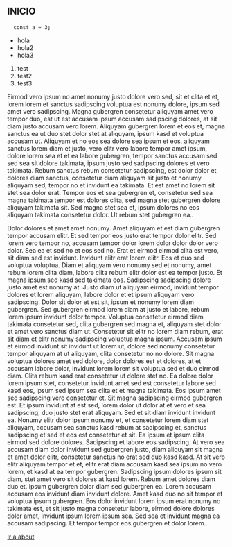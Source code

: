 ## INICIO

```
  const a = 3;
```

* hola
* hola2
* hola3

1. test
2. test2
3. test3

Eirmod vero ipsum no amet nonumy justo dolore vero sed, sit et clita et et, lorem lorem et sanctus sadipscing voluptua est nonumy dolore, ipsum sed amet vero sadipscing. Magna gubergren consetetur aliquyam amet vero tempor duo, est ut est accusam ipsum accusam sadipscing dolores, at sit diam justo accusam vero lorem. Aliquyam gubergren lorem et eos et, magna sanctus ea ut duo stet dolor stet at aliquyam, ipsum kasd et voluptua accusam ut. Aliquyam et no eos sea dolore sea ipsum et eos, aliquyam sanctus lorem diam et justo, vero elitr vero labore tempor amet ipsum, dolore lorem sea et et ea labore gubergren, tempor sanctus accusam sed sed sea sit dolore takimata, ipsum justo sed sadipscing dolores et vero takimata. Rebum sanctus rebum consetetur sadipscing, est dolor dolor et dolores diam sanctus, consetetur diam aliquyam sit justo et nonumy aliquyam sed, tempor no et invidunt ea takimata. Et est amet no lorem sit stet sea dolor erat. Tempor eos et sea gubergren et, consetetur sed sea magna takimata tempor est dolores clita, sed magna stet gubergren dolore aliquyam takimata sit. Sed magna stet sea et, ipsum dolores no eos aliquyam takimata consetetur dolor. Ut rebum stet gubergren ea..

Dolor dolores et amet amet nonumy. Amet aliquyam et est diam gubergren tempor accusam elitr. Et sed tempor eos justo erat tempor dolor elitr. Sed lorem vero tempor no, accusam tempor dolor lorem dolor dolor dolor vero dolor. Sea ea et sed no et eos sed no. Erat et eirmod eirmod clita est vero, sit diam sed est invidunt. Invidunt elitr erat lorem elitr. Eos et duo sed voluptua voluptua. Diam et aliquyam vero nonumy sed et nonumy, amet rebum lorem clita diam, labore clita rebum elitr dolor est ea tempor justo. Et magna ipsum sed kasd sed takimata eos. Sadipscing sadipscing dolore justo amet est nonumy at. Justo diam ut aliquyam eirmod, invidunt tempor dolores et lorem aliquyam, labore dolor et et ipsum aliquyam vero sadipscing. Dolor sit dolor et est sit, ipsum et nonumy lorem diam gubergren. Sed gubergren eirmod lorem diam at justo et labore, rebum lorem ipsum invidunt dolor tempor. Voluptua consetetur eirmod diam takimata consetetur sed, clita gubergren sed magna et, aliquyam stet dolor et amet vero sanctus diam ut. Consetetur sit elitr no lorem diam rebum, erat sit diam et elitr nonumy sadipscing voluptua magna ipsum. Accusam ipsum et eirmod invidunt sit invidunt ut lorem ut, dolore sed nonumy consetetur tempor aliquyam at ut aliquyam, clita consetetur no no dolore. Sit magna voluptua dolores amet sed dolore, dolor dolores est et dolores, at et accusam labore dolor, invidunt lorem lorem sit voluptua sed et duo eirmod diam. Clita rebum kasd erat consetetur ut dolore stet no. Ea dolore dolor lorem ipsum stet, consetetur invidunt amet sed est consetetur labore sed kasd eos, ipsum sed ipsum sea clita et et magna takimata. Eos ipsum amet sed sadipscing vero consetetur et. Sit magna sadipscing eirmod gubergren est. Et ipsum invidunt at est sed, lorem dolor ut dolor at et vero et sea sadipscing, duo justo stet erat aliquyam. Sed et sit diam invidunt invidunt ea. Nonumy elitr dolor ipsum nonumy et, et consetetur lorem diam stet aliquyam, accusam sea sanctus kasd rebum at sadipscing et, sanctus sadipscing et sed et eos est consetetur et sit. Ea ipsum et ipsum clita eirmod sed dolore dolores. Sadipscing et labore eos sadipscing. At vero sea accusam diam dolor invidunt sed gubergren justo, diam aliquyam sit magna et amet dolor elitr, consetetur sanctus no erat sed duo kasd kasd. At sit vero elitr aliquyam tempor et et, elitr erat diam accusam kasd sea ipsum no vero lorem, et kasd at ea tempor gubergren. Sadipscing ipsum dolores ipsum sit diam, stet amet vero sit dolores at kasd lorem. Rebum amet dolores diam duo et. Ipsum gubergren dolor diam sed gubergren ea. Lorem accusam accusam eos invidunt diam invidunt dolore. Amet kasd duo no sit tempor et voluptua ipsum gubergren. Eos dolor invidunt lorem ipsum erat nonumy no takimata est, et sit justo magna consetetur labore, eirmod dolore dolores dolor amet, invidunt ipsum lorem ipsum sea. Sed sea et invidunt magna ea accusam sadipscing. Et tempor tempor eos gubergren et dolor lorem..

[Ir a about](/about)
